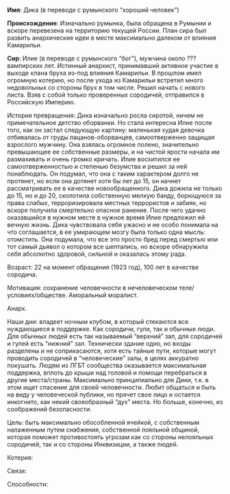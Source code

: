 **Имя**: Дика (в переводе с румынского “хороший человек”)

**Происхождение**: Изначально румынка, была обращена в Румынии и вскоре перевезена на территорию текущей России. План сира был развить анархические идеи в месте максимально далеком от влияния Камарильи. 

**Сир**: Илие (в переводе с румынского “бог”), мужчина около ??? вампирских лет. Истинный анархист, принимавший активное участие в выходе клана бруха из-под влияния Камарильи. В прошлом имел огромную котерию, но после ухода из Камарильи встретил много недовольных со стороны брух в том числе. Решил начать с нового листа. Взяв с собой только проверенных сородичей, отправился в Российскую Империю.

  

История превращения: Дика изначально росла сиротой, ничем не примечательное детство оборванки. Но стала интересна Илие после того, как он застал следующую картину: маленькая худая девочка отбивалась от груды пацанов-оборванцев, самоотверженно защищая взрослого мужчину. Она взялась огромное полено, значительно превышающее ее собственные размеры, и на чистой ярости начала им размахивать и очень громко кричать. Илие восхитился ее самоотверженностью и степенью безумства и решил за ней понаблюдать. Он подумал, что она с таким характером долго не протянет, но если она дотянет хотя бы лет до 15, он начнет рассматривать ее в качестве новообращенного. Дика дожила не только до 15, но и до 20, сколотила собственную мелкую банду, борющуюся за права слабых, терроризировала местных террористов и забияк, но вскоре получила смертельно опасное ранение. После чего удачно оказавшийся в нужном месте в нужное время Илие предложил ей вечную жизнь. Дика чувствовала себя ужасно и не особо понимала на что соглашается, в ее умирающем мозгу была только одна мысль: отомстить. Она подумала, что все это просто бред перед смертью или тот самый дьявол о котором все шептались, но вскоре обнаружила себя абсолютно здоровой, сильной и оказалась этому рада. 

  

Возраст: 22 на момент обращения (1923 год), 100 лет в качестве сородича.

  

Мотивация: сохранение человечности в нечеловеческом теле/условиях/обществе. Аморальный моралист. 

  

Анарх.

  

Наши дни: владеет ночным клубом, в который стекаются все нуждающиеся в поддержке. Как сородичи, гули, так и обычные люди. Для обычных людей есть так называемый “верхний” зал, для сородичей и гулей есть “нижний” зал. Технически здание одно, но входы разделены и не соприкасаются, хотя есть тайные пути, которые могут проводить сородичей в “человеческие” залы, в целях аккуратно покушать. Людям из ЛГБТ сообщества оказывается максимальная поддержка, вплоть до крыши над головой и помощи перебраться в другие места/страны. Максимально принципиально для Дики, т.к. в этом ищет спасение для своей человечности. Любит общаться и быть на виду у человеческой публики, но прячет свое лицо и остается инкогнито, как некий своеобразный “дух” места. Но больше, конечно, из соображений безопасности. 

  

Цель: быть максимально обособленной ячейкой, с собственным налаженным путем снабжения, собственной лояльной общиной, которая поможет противостоять угрозам как со стороны нелояльных сородичей, так и со стороны Инквизиции, а также людей. 

  

Котерия: 

  

Связи:

  

Способности: